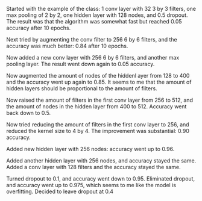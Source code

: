 Started with the example of the class: 1 conv layer with 32 3 by 3 filters, one max pooling of 2 by 2, one hidden layer with 128 nodes, and 0.5 dropout. The result was that the algorithm was somewhat fast but reached 0.05 accuracy after 10 epochs.

Next tried by augmenting the conv filter to 256 6 by 6 filters, and the accuracy was much better: 0.84 after 10 epochs.

Now added a new conv layer with 256 6 by 6 filters, and another max pooling layer. The result went down again to 0.05 accuracy.

Now augmented the amount of nodes of the hiddenl ayer from 128 to 400 and the accuracy went up again to 0.85. It seems to me that the amount of hidden layers should be proportional to the amount of filters.

Now raised the amount of filters in the first conv layer from 256 to 512, and the amount of nodes in the hidden layer from 400 to 512. Accuracy went back down to 0.5.

Now tried reducing the amount of filters in the first conv layer to 256, and reduced the kernel size to 4 by 4. The improvement was substantial: 0.90 accuracy.

Added new hidden layer with 256 nodes: accuracy went up to 0.96.

Added another hidden layer with 256 nodes, and accuracy stayed the same. Added a conv layer with 128 filters and the accuracy stayed the same.

Turned dropout to 0.1, and accuracy went down to 0.95.
Eliminated dropout, and accuracy went up to 0.975, which seems to me like the model is overfitting. Decided to leave dropout at 0.4
